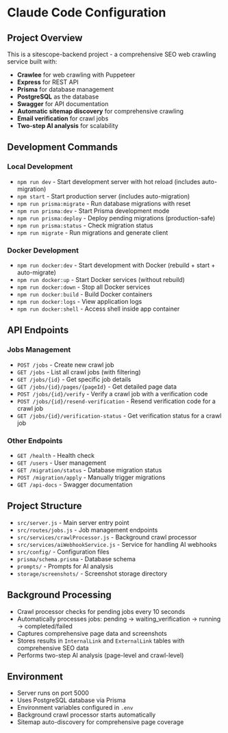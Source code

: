 # Claude Code Configuration

## Project Overview
This is a sitescope-backend project - a comprehensive SEO web crawling service built with:
- **Crawlee** for web crawling with Puppeteer
- **Express** for REST API
- **Prisma** for database management
- **PostgreSQL** as the database
- **Swagger** for API documentation
- **Automatic sitemap discovery** for comprehensive crawling
- **Email verification** for crawl jobs
- **Two-step AI analysis** for scalability

## Development Commands

### Local Development
- `npm run dev` - Start development server with hot reload (includes auto-migration)
- `npm start` - Start production server (includes auto-migration)
- `npm run prisma:migrate` - Run database migrations with reset
- `npm run prisma:dev` - Start Prisma development mode
- `npm run prisma:deploy` - Deploy pending migrations (production-safe)
- `npm run prisma:status` - Check migration status
- `npm run migrate` - Run migrations and generate client

### Docker Development
- `npm run docker:dev` - Start development with Docker (rebuild + start + auto-migrate)
- `npm run docker:up` - Start Docker services (without rebuild)
- `npm run docker:down` - Stop all Docker services
- `npm run docker:build` - Build Docker containers
- `npm run docker:logs` - View application logs
- `npm run docker:shell` - Access shell inside app container

## API Endpoints
### Jobs Management
- `POST /jobs` - Create new crawl job
- `GET /jobs` - List all crawl jobs (with filtering)
- `GET /jobs/{id}` - Get specific job details
- `GET /jobs/{id}/pages/{pageId}` - Get detailed page data
- `POST /jobs/{id}/verify` - Verify a crawl job with a verification code
- `POST /jobs/{id}/resend-verification` - Resend verification code for a crawl job
- `GET /jobs/{id}/verification-status` - Get verification status for a crawl job

### Other Endpoints
- `GET /health` - Health check
- `GET /users` - User management
- `GET /migration/status` - Database migration status
- `POST /migration/apply` - Manually trigger migrations
- `GET /api-docs` - Swagger documentation

## Project Structure
- `src/server.js` - Main server entry point
- `src/routes/jobs.js` - Job management endpoints
- `src/services/crawlProcessor.js` - Background crawl processor
- `src/services/aiWebhookService.js` - Service for handling AI webhooks
- `src/config/` - Configuration files
- `prisma/schema.prisma` - Database schema
- `prompts/` - Prompts for AI analysis
- `storage/screenshots/` - Screenshot storage directory

## Background Processing
- Crawl processor checks for pending jobs every 10 seconds
- Automatically processes jobs: pending → waiting_verification → running → completed/failed
- Captures comprehensive page data and screenshots
- Stores results in `InternalLink` and `ExternalLink` tables with comprehensive SEO data
- Performs two-step AI analysis (page-level and crawl-level)

## Environment
- Server runs on port 5000
- Uses PostgreSQL database via Prisma
- Environment variables configured in `.env`
- Background crawl processor starts automatically
- Sitemap auto-discovery for comprehensive page coverage